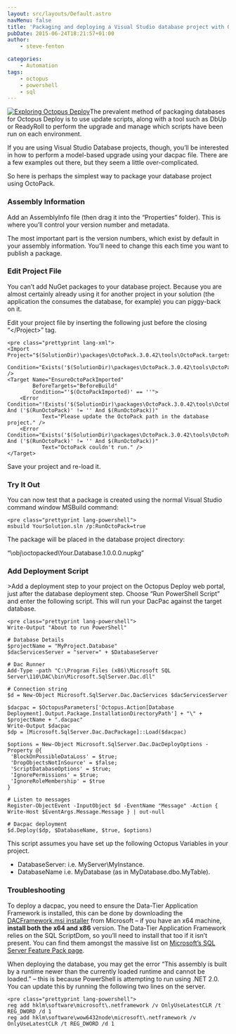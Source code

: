 ```yaml
---
layout: src/layouts/Default.astro
navMenu: false
title: 'Packaging and deploying a Visual Studio database project with OctoPack and Octopus Deploy'
pubDate: 2015-06-24T18:21:57+01:00
author:
    - steve-fenton

categories:
    - Automation
tags:
    - octopus
    - powershell
    - sql
---
```


[![Exploring Octopus Deploy](https://www.stevefenton.co.uk/wp-content/uploads/2015/07/exploring-octopus-deploy.jpg)](https://www.stevefenton.co.uk/publications/exploring-octopus-deploy/)The prevalent method of packaging databases for Octopus Deploy is to use update scripts, along with a tool such as DbUp or ReadyRoll to perform the upgrade and manage which scripts have been run on each environment.

If you are using Visual Studio Database projects, though, you’ll be interested in how to perform a model-based upgrade using your dacpac file. There are a few examples out there, but they seem a little over-complicated.

So here is perhaps the simplest way to package your database project using OctoPack.

### Assembly Information

Add an AssemblyInfo file (then drag it into the “Properties” folder). This is where you’ll control your version number and metadata.

The most important part is the version numbers, which exist by default in your assembly information. You’ll need to change this each time you want to publish a package.

### Edit Project File

You can’t add NuGet packages to your database project. Because you are almost certainly already using it for another project in your solution (the application the consumes the database, for example) you can piggy-back on it.

Edit your project file by inserting the following just before the closing “&lt;/Project&gt;” tag.

```
<pre class="prettyprint lang-xml">
<Import Project="$(SolutionDir)\packages\OctoPack.3.0.42\tools\OctoPack.targets" 
        Condition="Exists('$(SolutionDir)\packages\OctoPack.3.0.42\tools\OctoPack.targets')" />
<Target Name="EnsureOctoPackImported" 
        BeforeTargets="BeforeBuild" 
        Condition="'$(OctoPackImported)' == ''">
    <Error Condition="!Exists('$(SolutionDir)\packages\OctoPack.3.0.42\tools\OctoPack.targets') And ('$(RunOctoPack)' != '' And $(RunOctoPack))" 
           Text="Please update the OctoPack path in the database project." />
    <Error Condition="Exists('$(SolutionDir)\packages\OctoPack.3.0.42\tools\OctoPack.targets') And ('$(RunOctoPack)' != '' And $(RunOctoPack))" 
           Text="OctoPack couldn't run." />
</Target>
```
Save your project and re-load it.

### Try It Out

You can now test that a package is created using the normal Visual Studio command window MSBuild command:

```
<pre class="prettyprint lang-powershell">
msbuild YourSolution.sln /p:RunOctoPack=true
```
The package will be placed in the database project directory:

“\\obj\\octopacked\\Your.Database.1.0.0.0.nupkg”

### Add Deployment Script

&gt;Add a deployment step to your project on the Octopus Deploy web portal, just after the database deployment step. Choose “Run PowerShell Script” and enter the following script. This will run your DacPac against the target database.

```
<pre class="prettyprint lang-powershell">
Write-Output "About to run PowerShell"

# Database Details
$projectName = "MyProject.Database"
$dacServicesServer = "server=" + $DatabaseServer

# Dac Runner
Add-Type -path "C:\Program Files (x86)\Microsoft SQL Server\110\DAC\bin\Microsoft.SqlServer.Dac.dll"

# Connection string
$d = New-Object Microsoft.SqlServer.Dac.DacServices $dacServicesServer

$dacpac = $OctopusParameters['Octopus.Action[Database Deployment].Output.Package.InstallationDirectoryPath'] + "\" + $projectName + ".dacpac"
Write-Output $dacpac
$dp = [Microsoft.SqlServer.Dac.DacPackage]::Load($dacpac)

$options = New-Object Microsoft.SqlServer.Dac.DacDeployOptions -Property @{
 'BlockOnPossibleDataLoss' = $true;
 'DropObjectsNotInSource' = $false;
 'ScriptDatabaseOptions' = $true;
 'IgnorePermissions' = $true;
 'IgnoreRoleMembership' = $true
}

# Listen to messages
Register-ObjectEvent -InputObject $d -EventName "Message" -Action { Write-Host $EventArgs.Message.Message } | out-null

# Dacpac deployment
$d.Deploy($dp, $DatabaseName, $true, $options)
```
This script assumes you have set up the following Octopus Variables in your project.

- DatabaseServer: i.e. MyServer\\MyInstance.
- DatabaseName i.e. MyDatabase (as in MyDatabase.dbo.MyTable).

### Troubleshooting

To deploy a dacpac, you need to ensure the Data-Tier Application Framework is installed, this can be done by downloading the [DACFramework.msi installer](http://www.microsoft.com/en-us/download/details.aspx?id=38818) from Microsoft – if you have an x64 machine, **install both the x64 and x86** version. The Data-Tier Application Framework relies on the SQL ScriptDom, so you’ll need to install that too if it isn’t present. You can find them amongst the massive list on [Microsoft’s SQL Server Feature Pack page](https://www.microsoft.com/en-us/download/confirmation.aspx?id=29065).

When deploying the database, you may get the error “This assembly is built by a runtime newer than the currently loaded runtime and cannot be loaded.” – this is because PowerShell is attempting to run using .NET 2.0. You can update this by running the following two lines on the server.

```
<pre class="prettyprint lang-powershell">
reg add hklm\software\microsoft\.netframework /v OnlyUseLatestCLR /t REG_DWORD /d 1
reg add hklm\software\wow6432node\microsoft\.netframework /v OnlyUseLatestCLR /t REG_DWORD /d 1
```